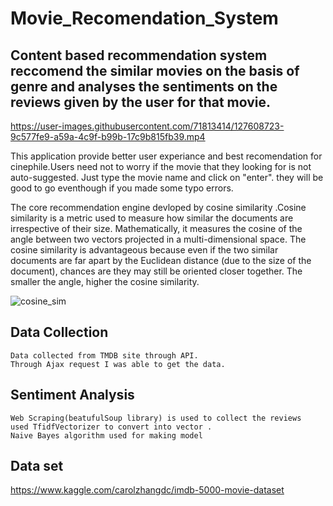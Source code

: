 # Movie_Recomendation_System
## Content based recommendation system reccomend the similar movies on the basis of genre and analyses the sentiments on the reviews given by the user for that movie.

https://user-images.githubusercontent.com/71813414/127608723-9c577fe9-a59a-4c9f-b99b-17c9b815fb39.mp4

 This application provide better user experiance and best recomendation for cinephile.Users need not to  worry if the movie that they looking for is not auto-suggested. Just type the movie name and click on "enter". they will be good to go eventhough if you made some typo errors.

 The core recommendation engine devloped by cosine similarity .Cosine similarity is a metric used to measure how similar the documents are irrespective of their size. Mathematically, it measures the cosine of the angle between two vectors projected in a multi-dimensional space. The cosine similarity is advantageous because even if the two similar documents are far apart by the Euclidean distance (due to the size of the document), chances are they may still be oriented closer together. The smaller the angle, higher the cosine similarity.
 
![cosine_sim](https://user-images.githubusercontent.com/71813414/127610604-ae425b7c-4418-4f27-9718-7b6f0217e53b.png)

## Data Collection
    Data collected from TMDB site through API.
    Through Ajax request I was able to get the data.

## Sentiment Analysis
    Web Scraping(beatufulSoup library) is used to collect the reviews 
    used TfidfVectorizer to convert into vector . 
    Naive Bayes algorithm used for making model 
## Data set
   https://www.kaggle.com/carolzhangdc/imdb-5000-movie-dataset
 


